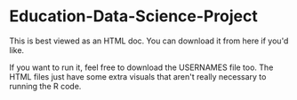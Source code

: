 # Education-Data-Science-Project

This is best viewed as an HTML doc. You can download it from here if you'd like.

If you want to run it, feel free to download the USERNAMES file too. The HTML files just have some extra visuals that aren't
really necessary to running the R code.
